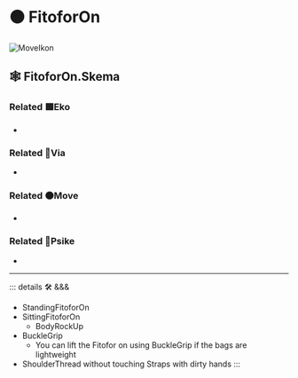# 🟠 <move>FitoforOn</move>

![MoveIkon](/Move/Move_Ikon.png)

## 🕸 FitoforOn.Skema

### Related 🟩<eko>Eko</eko>

-

### Related 🔻<via>Via</via>

-

### Related 🟠<move>Move</move>

-

### Related 💜<psike>Psike</psike>

-

---

<!-- =================================================== -->
<!-- =================================================== -->
<!-- =================================================== -->
<!-- =================================================== -->
<!-- =================================================== -->
::: details 🛠 <dev>&&&</dev>

- StandingFitoforOn
- SittingFitoforOn
    - BodyRockUp
- BuckleGrip
    - You can lift the Fitofor on using BuckleGrip if the bags are lightweight
- ShoulderThread without touching Straps with dirty hands
:::
